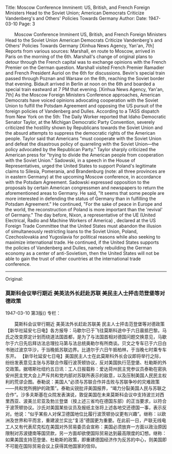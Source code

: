 Title: Moscow Conference Imminent: US, British, and French Foreign Ministers Head to the Soviet Union; American Democrats Criticize Vandenberg's and Others' Policies Towards Germany
Author:
Date: 1947-03-10
Page: 3

　　Moscow Conference Imminent
    US, British, and French Foreign Ministers Head to the Soviet Union
    American Democrats Criticize Vandenberg's and Others' Policies Towards Germany
    [Xinhua News Agency, Yan'an, 7th] Reports from various sources: Marshall, en route to Moscow, arrived in Paris on the morning of the 6th. Marshall's change of original plans to detour through the French capital was to exchange opinions with the French Premier on the German question. Marshall visited French Premier Ramadier and French President Auriol on the 6th for discussions. Bevin's special train passed through Poznan and Warsaw on the 6th, reaching the Soviet border that evening. Bidault arrived in Berlin at noon on the 6th and boarded a special train eastward at 7 PM that evening.
    [Xinhua News Agency, Yan'an, 7th] As the Moscow Foreign Ministers Conference approaches, American Democrats have voiced opinions advocating cooperation with the Soviet Union to fulfill the Potsdam Agreement and opposing the US pursuit of the foreign policies of Vandenberg and Dulles. According to a TASS dispatch from New York on the 5th: The Daily Worker reported that Idaho Democratic Senator Taylor, at the Michigan Democratic Party Convention, severely criticized the hostility shown by Republicans towards the Soviet Union and the absurd attempts to suppress the democratic rights of the American people. Taylor said that Americans "must cooperate with the Soviet Union and defeat the disastrous policy of quarreling with the Soviet Union—the policy advocated by the Republican Party." Taylor sharply criticized the American press for "trying to divide the American people from cooperation with the Soviet Union." Sadowski, in a speech in the House of Representatives, urged the United States to support Poland's legitimate claims to Silesia, Pomerania, and Brandenburg (note: all three provinces are in eastern Germany) at the upcoming Moscow conference, in accordance with the Potsdam Agreement. Sadowski expressed opposition to the proposals by certain American congressmen and newspapers to return the aforementioned areas to Germany. He said, "It seems that some people are more interested in defending the status of Germany than in fulfilling the Potsdam Agreement." He continued, "For the sake of peace in Europe and the world, the reconstruction of Poland is more important than the 'revival' of Germany." The day before, Nixon, a representative of the UE (United Electrical, Radio and Machine Workers of America) , declared at the US Foreign Trade Committee that the United States must abandon the illusion of simultaneously restricting loans to the Soviet Union, Poland, Czechoslovakia and Yugoslavia for political reasons while also seeking to maximize international trade. He continued, if the United States supports the policies of Vandenberg and Dulles, namely rebuilding the German economy as a center of anti-Sovietism, then the United States will not be able to gain the trust of other countries at the international trade conference.



<hr /> 

Original: 


### 莫斯科会议举行期近  美英法外长赶赴苏联  美民主人士抨击范登堡等对德政策

1947-03-10
第3版()
专栏：

　　莫斯科会议举行期近
    美英法外长赶赴苏联美
    民主人士抨击范登堡等对德政策
    【新华社延安七日电】各方报导：马歇尔已于飞往莫斯科途中于六日晨抵巴黎。马氏之改变原定计划而绕道法国首都，是为了与法国首相对德国问题交换意见，马歇尔于六日先后拜访法总理拉马第与法总统奥勒尔有所商谈。贝文之专车已于六日白书驰过波京华沙，于当晚抵苏联边界。比道尔于六日午抵柏林，于当晚七时乘专车东开。
    【新华社延安七日电】美国民主人士在此莫斯科外长会议即将举行之际，纷纷发表意见主张与苏联合作履行波茨顿协议，反对美国执行范登堡、杜勒斯的外交政策。据塔斯社纽约五日讯：工人日报载称：爱达荷州民主党参议员泰勒在密执安州民主党大会上严斥共和党内部对苏联所表示的敌意，以及压制美国人民民主权利的荒谬企图。泰勒说：美国人“必须与苏联合作并击败与苏联争吵的灾难政策——共和党所拥护的政策”。泰勒尖锐批评美国报界，“竭力分裂美国人民与苏联之合作”。沙多夫斯基在众院发表演说，敦促美国在未来莫斯科会议中支持波兰对西里西亚、波美兰尼亚及勃兰登堡（按上述三省均在德国东部）的正当要求，以符合于波茨顿协议。沙氏对美国某些议员及报纸主张将上述各地交还德国一事，表示反对。他说：“似乎某些人对保卫德国地位比履行波茨顿协议更有兴趣”。继称：以欧洲及世界和平而言，重建波兰实比“复活”德国更为重要。在此前一日，产联无线电工人又有代表尼克松在美国对外贸易委员会宣称：美国必须放弃一方面以政治原因限制对苏波捷南等国贷款，另一方面却欲使国际贸易达到最高限度的幻想。继称：如果美国支持范登堡、杜勒斯的政策，即重建德国经济作为反苏的中心，则美国即不可能在国际贸易会议上获得其他国家的信仰。
